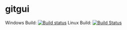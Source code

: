 # gitgui

Windows Build: [![Build status](https://ci.appveyor.com/api/projects/status/5c1v3y7ecrwmntkv/branch/develop?svg=true)](https://ci.appveyor.com/project/vetterd/gitgui/branch/develop)
Linux Build: [![Build Status](https://travis-ci.org/daniel-vetter/gitgui.svg?branch=develop)](https://travis-ci.org/daniel-vetter/gitgui)
